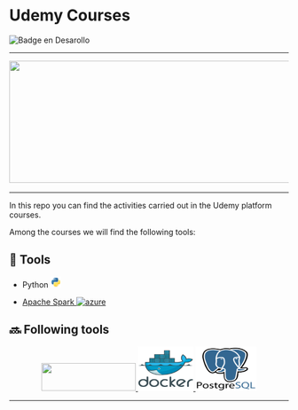 # Udemy Courses
![Badge en Desarollo](https://img.shields.io/badge/STATUS-EN%20DESAROLLO-green)


 --- 

<p align="center">
  <img width="550" height="220" src="https://upload.wikimedia.org/wikipedia/commons/thumb/e/e3/Udemy_logo.svg/1200px-Udemy_logo.svg.png">
</p>

 --- 
In this repo you can find the activities carried out in the Udemy platform courses. 

Among the courses we will find the following tools:

## :hammer: Tools


- Python <a href="https://www.python.org" target="_blank" rel="noreferrer"> <img src="https://raw.githubusercontent.com/devicons/devicon/master/icons/python/python-original.svg" width="20" height="20">

- Apache Spark <a href="https://spark.apache.org" target="_blank" rel="noreferrer"> <img src="https://upload.wikimedia.org/wikipedia/commons/thumb/f/f3/Apache_Spark_logo.svg/2560px-Apache_Spark_logo.svg.png" alt="azure" width="35" height="20"/> </a>
 
 ## :soon: Following tools


<p align="center"> <a href="https://kafka.apache.org/" target="_blank" rel="noreferrer"> <img src="https://images.velog.io/images/ihwann/post/51838d3b-4dc6-42aa-8aad-51d850bdc423/Apache%20kafka.png" width="170" height="50"> <a href="https://www.docker.com/" target="_blank" rel="noreferrer"> <img src="https://raw.githubusercontent.com/devicons/devicon/master/icons/docker/docker-original-wordmark.svg" alt="docker" width="100" height="80"> </a><a href="https://www.postgresql.org" target="_blank" rel="noreferrer"> <img src="https://raw.githubusercontent.com/devicons/devicon/master/icons/postgresql/postgresql-original-wordmark.svg" alt="postgresql" width="110" height="80">
</p>

  ---

